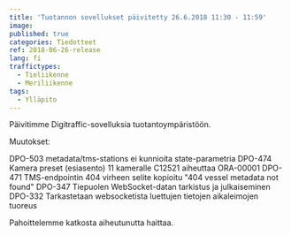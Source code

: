 ```yaml
---
title: 'Tuotannon sovellukset päivitetty 26.6.2018 11:30 - 11:59'
image: 
published: true
categories: Tiedotteet
ref: 2018-06-26-release
lang: fi
traffictypes:
  - Tieliikenne
  - Meriliikenne
tags:
  - Ylläpito
---
```


Päivitimme Digitraffic-sovelluksia tuotantoympäristöön.

Muutokset:

DPO-503 metadata/tms-stations ei kunnioita state-parametria
DPO-474 Kamera preset (esiasento) 11 kameralle C12521 aiheuttaa ORA-00001
DPO-471 TMS-endpointin 404 virheen selite kopioitu "404 vessel metadata not found"
DPO-347 Tiepuolen WebSocket-datan tarkistus ja julkaiseminen
DPO-332 Tarkastetaan websocketista luettujen tietojen aikaleimojen tuoreus

Pahoittelemme katkosta aiheutunutta haittaa.
